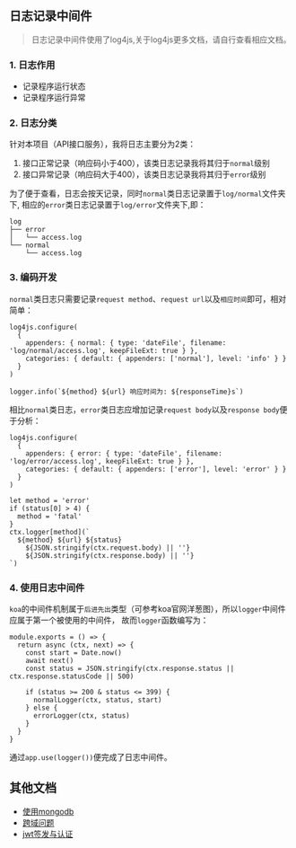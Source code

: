 ## 日志记录中间件
> 日志记录中间件使用了log4js,关于log4js更多文档，请自行查看相应文档。

### 1. 日志作用
  - 记录程序运行状态
  - 记录程序运行异常

### 2. 日志分类
针对本项目（API接口服务），我将日志主要分为2类：

  1. 接口正常记录（响应码小于400），该类日志记录我将其归于`normal`级别
  2. 接口异常记录（响应码大于400），该类日志记录我将其归于`error`级别

为了便于查看，日志会按天记录，同时`normal`类日志记录置于`log/normal`文件夹下,
相应的`error`类日志记录置于`log/error`文件夹下,即：

  ```
  log
  ├── error
  │   └── access.log
  └── normal
      └── access.log
  ```

### 3. 编码开发
`normal`类日志只需要记录`request method`、`request url`以及`相应时间`即可，相对简单：

```
log4js.configure(
  {
    appenders: { normal: { type: 'dateFile', filename: 'log/normal/access.log', keepFileExt: true } },
    categories: { default: { appenders: ['normal'], level: 'info' } }
  }
)

logger.info(`${method} ${url} 响应时间为: ${responseTime}s`)
```

相比`normal`类日志，`error`类日志应增加记录`request body`以及`response body`便于分析：

```
log4js.configure(
  {
    appenders: { error: { type: 'dateFile', filename: 'log/error/access.log', keepFileExt: true } },
    categories: { default: { appenders: ['error'], level: 'error' } }
  }
)

let method = 'error'
if (status[0] > 4) {
  method = 'fatal'
}
ctx.logger[method](`
  ${method} ${url} ${status} 
    ${JSON.stringify(ctx.request.body) || ''} 
    ${JSON.stringify(ctx.response.body) || ''}
`)
```

### 4. 使用日志中间件
`koa`的中间件机制属于`后进先出`类型（可参考koa官网洋葱图），所以`logger`中间件应属于第一个被使用的中间件，
故而`logger`函数编写为：

```
module.exports = () => {
  return async (ctx, next) => {
    const start = Date.now()
    await next()
    const status = JSON.stringify(ctx.response.status || ctx.response.statusCode || 500)

    if (status >= 200 & status <= 399) {
      normalLogger(ctx, status, start)
    } else {
      errorLogger(ctx, status)
    }
  }
}
```

通过`app.use(logger())`便完成了日志中间件。

## 其他文档
  - [使用mongodb](./使用mongodb.md)
  - [跨域问题](./跨域问题.md)
  - [jwt签发与认证](./jwt签发与认证.md)
